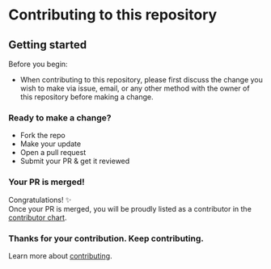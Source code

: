 # Contributing to this repository

## Getting started

Before you begin:
- When contributing to this repository, please first discuss the change you wish to make via issue, email, or any other method with the owner of this repository before making a change.

### Ready to make a change?
- Fork the repo
- Make your update
- Open a pull request
- Submit your PR & get it reviewed

### Your PR is merged!
Congratulations! :sparkles:  
Once your PR is merged, you will be proudly listed as a contributor in the [contributor chart](https://github.com/BinaryBeast007/Data-Structures-And-Algorithms/graphs/contributors).

### Thanks for your contribution. Keep contributing.

Learn more about [contributing](https://github.com/github/docs/blob/main/CONTRIBUTING.md).
